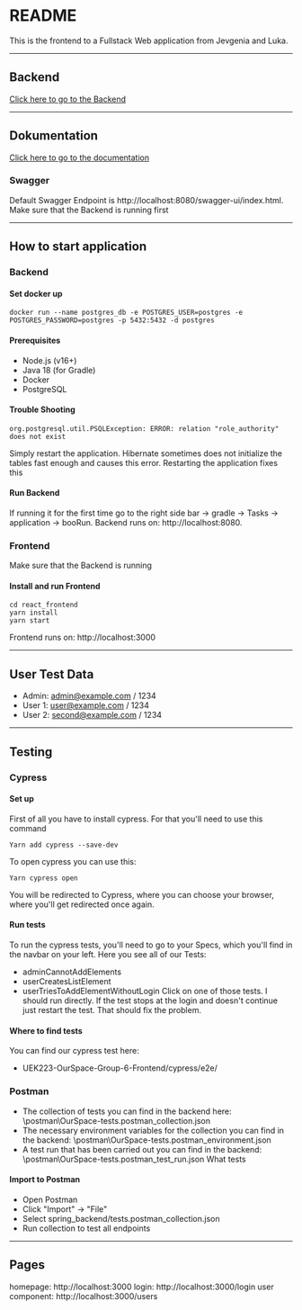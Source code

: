 # README #

This is the frontend to a Fullstack Web application from Jevgenia and Luka.



---



## Backend

[Click here to go to the Backend](https://github.com/Luka0731/UEK223-OurSpace-Group-6-Backend)



---



## Dokumentation

[Click here to go to the documentation](https://github.com/Luka0731/UEK223-OurSpace-Group-6-Frontend/blob/main/docs/ourspace-documentation.pdf)

### Swagger
Default Swagger Endpoint is http://localhost:8080/swagger-ui/index.html. Make sure that the Backend is running first



---



## How to start application

### Backend
#### Set docker up
```
docker run --name postgres_db -e POSTGRES_USER=postgres -e POSTGRES_PASSWORD=postgres -p 5432:5432 -d postgres
```
#### Prerequisites
- Node.js (v16+)
- Java 18 (for Gradle)
- Docker
- PostgreSQL
#### Trouble Shooting
```
org.postgresql.util.PSQLException: ERROR: relation "role_authority" does not exist
```
Simply restart the application. Hibernate sometimes does not initialize the tables fast enough and causes this error. Restarting the application fixes this
#### Run Backend
If running it for the first time go to the right side bar -> gradle -> Tasks -> application -> booRun.
Backend runs on: http://localhost:8080. 

### Frontend
Make sure that the Backend is running
#### Install and run Frontend
```
cd react_frontend
yarn install
yarn start
```
Frontend runs on: http://localhost:3000



---



## User Test Data
* Admin: admin@example.com / 1234
* User 1: user@example.com / 1234
* User 2: second@example.com / 1234



---



## Testing

### Cypress
#### Set up
First of all you have to install cypress. For that you'll need to use this command 
```
Yarn add cypress --save-dev
```
To open cypress you can use this:
```
Yarn cypress open
```
You will be redirected to Cypress, where you can choose your browser, where you'll get redirected once again.
#### Run tests
To run the cypress tests, you'll need to go to your Specs, which you'll find in the navbar on your left. Here you see all of our Tests:
- adminCannotAddElements
- userCreatesListElement
- userTriesToAddElementWithoutLogin
Click on one of those tests. I should run directly. If the test stops at the login and doesn't continue just restart the test. That should fix the problem.
#### Where to find tests
You can find our cypress test here:
- UEK223-OurSpace-Group-6-Frontend/cypress/e2e/

### Postman
* The collection of tests you can find in the backend here: \postman\OurSpace-tests.postman_collection.json
* The necessary environment variables for the collection you can find in the backend: \postman\OurSpace-tests.postman_environment.json
* A test run that has been carried out you can find in the backend: \postman\OurSpace-tests.postman_test_run.json
What tests
#### Import to Postman
- Open Postman
- Click "Import" → "File"
- Select spring_backend/tests.postman_collection.json
- Run collection to test all endpoints



---



## Pages

homepage: http://localhost:3000
login: http://localhost:3000/login
user component: http://localhost:3000/users